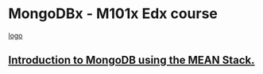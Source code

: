 # MongoDBx - M101x Edx course

[logo](./logo.jpg)

## [Introduction to MongoDB using the MEAN Stack.](https://courses.edx.org/courses/course-v1:MongoDBx+M101x+3T2015/info)
